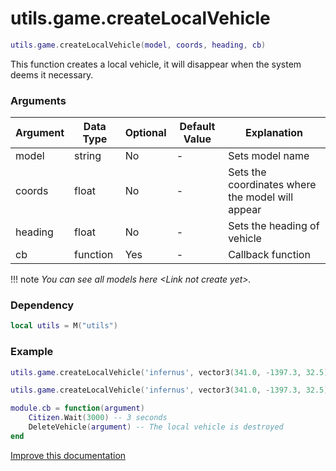 # utils.game.createLocalVehicle

```lua
utils.game.createLocalVehicle(model, coords, heading, cb)
```
This function creates a local vehicle, it will disappear when the system deems it necessary.

### Arguments
| Argument      | Data Type | Optional | Default Value | Explanation |
|---------------|-----------|----------|---------------|-------------|
| model | string | No | - | Sets model name |
| coords | float | No | - | Sets the coordinates where the model will appear |
| heading | float | No | - | Sets the heading of vehicle |
| cb | function | Yes | - | Callback function |

!!! note
    *You can see all models here <Link not create yet\>.*

### Dependency
```lua
local utils = M("utils")
```

### Example
```lua
utils.game.createLocalVehicle('infernus', vector3(341.0, -1397.3, 32.5), 0.0) -- The local vehicle is created
```
```lua
utils.game.createLocalVehicle('infernus', vector3(341.0, -1397.3, 32.5), 0.0, module.cb) -- The local vehicle is created

module.cb = function(argument)
	Citizen.Wait(3000) -- 3 seconds
	DeleteVehicle(argument) -- The local vehicle is destroyed
end
```

[Improve this documentation](https://github.com/esx-framework/esx-framework.github.io/blob/development/docs/es_extended2/client/functions/game/createlocalvehicle.md)
